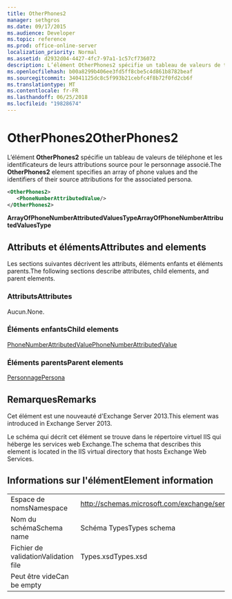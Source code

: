 ```yaml
---
title: OtherPhones2
manager: sethgros
ms.date: 09/17/2015
ms.audience: Developer
ms.topic: reference
ms.prod: office-online-server
localization_priority: Normal
ms.assetid: d2932d04-4427-4fc7-97a1-1c57cf736072
description: L’élément OtherPhones2 spécifie un tableau de valeurs de téléphone et les identificateurs de leurs attributions source pour le personnage associé.
ms.openlocfilehash: b00a8299b406ee3fd5ff8cbe5c4d861b8782beaf
ms.sourcegitcommit: 34041125dc8c5f993b21cebfc4f8b72f0fd2cb6f
ms.translationtype: MT
ms.contentlocale: fr-FR
ms.lasthandoff: 06/25/2018
ms.locfileid: "19828674"
---
```

# <a name="otherphones2"></a><span data-ttu-id="74bf2-103">OtherPhones2</span><span class="sxs-lookup"><span data-stu-id="74bf2-103">OtherPhones2</span></span>

<span data-ttu-id="74bf2-104">L’élément **OtherPhones2** spécifie un tableau de valeurs de téléphone et les identificateurs de leurs attributions source pour le personnage associé.</span><span class="sxs-lookup"><span data-stu-id="74bf2-104">The **OtherPhones2** element specifies an array of phone values and the identifiers of their source attributions for the associated persona.</span></span> 
  
```XML
<OtherPhones2>
   <PhoneNumberAttributedValue/>
</OtherPhones2>

```

 <span data-ttu-id="74bf2-105">**ArrayOfPhoneNumberAttributedValuesType**</span><span class="sxs-lookup"><span data-stu-id="74bf2-105">**ArrayOfPhoneNumberAttributedValuesType**</span></span>
## <a name="attributes-and-elements"></a><span data-ttu-id="74bf2-106">Attributs et éléments</span><span class="sxs-lookup"><span data-stu-id="74bf2-106">Attributes and elements</span></span>

<span data-ttu-id="74bf2-107">Les sections suivantes décrivent les attributs, éléments enfants et éléments parents.</span><span class="sxs-lookup"><span data-stu-id="74bf2-107">The following sections describe attributes, child elements, and parent elements.</span></span>
  
### <a name="attributes"></a><span data-ttu-id="74bf2-108">Attributs</span><span class="sxs-lookup"><span data-stu-id="74bf2-108">Attributes</span></span>

<span data-ttu-id="74bf2-109">Aucun.</span><span class="sxs-lookup"><span data-stu-id="74bf2-109">None.</span></span>
  
### <a name="child-elements"></a><span data-ttu-id="74bf2-110">Éléments enfants</span><span class="sxs-lookup"><span data-stu-id="74bf2-110">Child elements</span></span>

[<span data-ttu-id="74bf2-111">PhoneNumberAttributedValue</span><span class="sxs-lookup"><span data-stu-id="74bf2-111">PhoneNumberAttributedValue</span></span>](phonenumberattributedvalue.md)
  
### <a name="parent-elements"></a><span data-ttu-id="74bf2-112">Éléments parents</span><span class="sxs-lookup"><span data-stu-id="74bf2-112">Parent elements</span></span>

[<span data-ttu-id="74bf2-113">Personnage</span><span class="sxs-lookup"><span data-stu-id="74bf2-113">Persona</span></span>](persona.md)
  
## <a name="remarks"></a><span data-ttu-id="74bf2-114">Remarques</span><span class="sxs-lookup"><span data-stu-id="74bf2-114">Remarks</span></span>

<span data-ttu-id="74bf2-115">Cet élément est une nouveauté d'Exchange Server 2013.</span><span class="sxs-lookup"><span data-stu-id="74bf2-115">This element was introduced in Exchange Server 2013.</span></span>
  
<span data-ttu-id="74bf2-116">Le schéma qui décrit cet élément se trouve dans le répertoire virtuel IIS qui héberge les services web Exchange.</span><span class="sxs-lookup"><span data-stu-id="74bf2-116">The schema that describes this element is located in the IIS virtual directory that hosts Exchange Web Services.</span></span>
  
## <a name="element-information"></a><span data-ttu-id="74bf2-117">Informations sur l'élément</span><span class="sxs-lookup"><span data-stu-id="74bf2-117">Element information</span></span>

|||
|:-----|:-----|
|<span data-ttu-id="74bf2-118">Espace de noms</span><span class="sxs-lookup"><span data-stu-id="74bf2-118">Namespace</span></span>  <br/> |http://schemas.microsoft.com/exchange/services/2006/types  <br/> |
|<span data-ttu-id="74bf2-119">Nom du schéma</span><span class="sxs-lookup"><span data-stu-id="74bf2-119">Schema name</span></span>  <br/> |<span data-ttu-id="74bf2-120">Schéma Types</span><span class="sxs-lookup"><span data-stu-id="74bf2-120">Types schema</span></span>  <br/> |
|<span data-ttu-id="74bf2-121">Fichier de validation</span><span class="sxs-lookup"><span data-stu-id="74bf2-121">Validation file</span></span>  <br/> |<span data-ttu-id="74bf2-122">Types.xsd</span><span class="sxs-lookup"><span data-stu-id="74bf2-122">Types.xsd</span></span>  <br/> |
|<span data-ttu-id="74bf2-123">Peut être vide</span><span class="sxs-lookup"><span data-stu-id="74bf2-123">Can be empty</span></span>  <br/> ||
   

